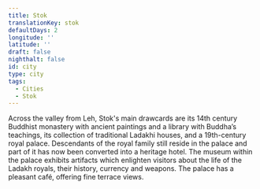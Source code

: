```yaml
---
title: Stok
translationKey: stok
defaultDays: 2
longitude: ''
latitude: ''
draft: false
nighthalt: false
id: city
type: city
tags:
  - Cities
  - Stok
---
```

Across the valley from Leh, Stok's main drawcards are its 14th century Buddhist monastery with ancient paintings and a library with Buddha’s teachings, its collection of traditional Ladakhi houses, and a 19th-century royal palace.  Descendants of the royal family still reside in the palace and part of it has now been converted into a heritage hotel. The museum within the palace exhibits artifacts which enlighten visitors about the life of the Ladakh royals, their history, currency and weapons. The palace has a pleasant café, offering fine terrace views.